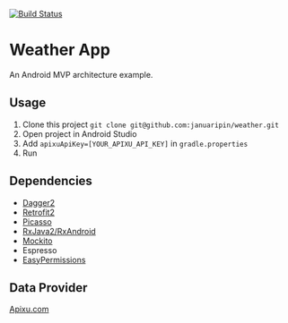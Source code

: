 [![Build Status](https://travis-ci.org/januaripin/weather.svg?branch=master)](https://travis-ci.org/januaripin/weather)

# Weather App
An Android MVP architecture example.

## Usage
1. Clone this project `git clone git@github.com:januaripin/weather.git`
2. Open project in Android Studio
3. Add `apixuApiKey=[YOUR_APIXU_API_KEY]` in `gradle.properties` 
4. Run

## Dependencies
- [Dagger2](https://google.github.io/dagger/)
- [Retrofit2](https://square.github.io/retrofit/)
- [Picasso](http://square.github.io/picasso/)
- [RxJava2/RxAndroid](https://github.com/ReactiveX/RxAndroid)
- [Mockito](https://github.com/mockito/mockito)
- Espresso
- [EasyPermissions](https://github.com/googlesamples/easypermissions)

## Data Provider
[Apixu.com](https://www.apixu.com/)

